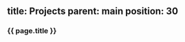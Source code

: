 title: Projects
parent: main
position: 30
---

### {{ page.title }}

<!--%
mpages = [p for p in pages if p.get("parent", "") == "projects" and p.lang == "en"]
mpages.sort(key=lambda p: int(p["position"]))
for p in mpages:
    print "  * **[%s](%s)**" % (p.title, p.url) # markdown list item
%-->
